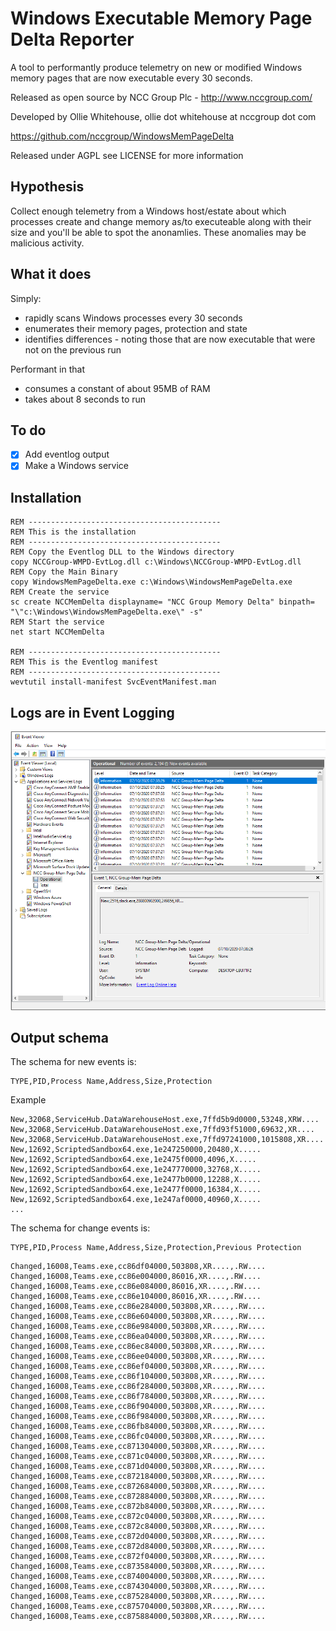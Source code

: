 Windows Executable Memory Page Delta Reporter
======================

A tool to performantly produce telemetry on new or modified Windows memory pages that are now executable every 30 seconds.

Released as open source by NCC Group Plc - http://www.nccgroup.com/

Developed by Ollie Whitehouse, ollie dot whitehouse at nccgroup dot com

https://github.com/nccgroup/WindowsMemPageDelta

Released under AGPL see LICENSE for more information

Hypothesis
-------------
Collect enough telemetry from a Windows host/estate about which processes create and change memory as/to executeable along with their size and you'll be able to spot the anonamlies. These anomalies may be malicious activity.

What it does
-------------
Simply:
* rapidly scans Windows processes every 30 seconds
* enumerates their memory pages, protection and state
* identifies differences - noting those that are now executable that were not on the previous run

Performant in that
* consumes a constant of about 95MB of RAM
* takes about 8 seconds to run

To do
-------------
- [X] Add eventlog output
- [X] Make a Windows service

Installation
-------------
```
REM -------------------------------------------
REM This is the installation
REM -------------------------------------------
REM Copy the Eventlog DLL to the Windows directory
copy NCCGroup-WMPD-EvtLog.dll c:\Windows\NCCGroup-WMPD-EvtLog.dll
REM Copy the Main Binary
copy WindowsMemPageDelta.exe c:\Windows\WindowsMemPageDelta.exe
REM Create the service
sc create NCCMemDelta displayname= "NCC Group Memory Delta" binpath= "\"c:\Windows\WindowsMemPageDelta.exe\" -s"
REM Start the service
net start NCCMemDelta

REM -------------------------------------------
REM This is the Eventlog manifest
REM -------------------------------------------
wevtutil install-manifest SvcEventManifest.man
```

Logs are in Event Logging
-------------
![Eventvwr Example](https://raw.githubusercontent.com/nccgroup/WindowsMemPageDelta/master/images/Eventvwr.PNG)

Output schema
-------------
The schema for new events is:
```
TYPE,PID,Process Name,Address,Size,Protection
```

Example
```
New,32068,ServiceHub.DataWarehouseHost.exe,7ffd5b9d0000,53248,XRW....
New,32068,ServiceHub.DataWarehouseHost.exe,7ffd93f51000,69632,XR....
New,32068,ServiceHub.DataWarehouseHost.exe,7ffd97241000,1015808,XR....
New,12692,ScriptedSandbox64.exe,1e247250000,20480,X.....
New,12692,ScriptedSandbox64.exe,1e2475f0000,4096,X.....
New,12692,ScriptedSandbox64.exe,1e247770000,32768,X.....
New,12692,ScriptedSandbox64.exe,1e2477b0000,12288,X.....
New,12692,ScriptedSandbox64.exe,1e2477f0000,16384,X.....
New,12692,ScriptedSandbox64.exe,1e247af0000,40960,X.....
...
```

The schema for change events is:

```
TYPE,PID,Process Name,Address,Size,Protection,Previous Protection
```

```
Changed,16008,Teams.exe,cc86df04000,503808,XR....,.RW....
Changed,16008,Teams.exe,cc86e004000,86016,XR....,.RW....
Changed,16008,Teams.exe,cc86e084000,86016,XR....,.RW....
Changed,16008,Teams.exe,cc86e104000,86016,XR....,.RW....
Changed,16008,Teams.exe,cc86e284000,503808,XR....,.RW....
Changed,16008,Teams.exe,cc86e604000,503808,XR....,.RW....
Changed,16008,Teams.exe,cc86e984000,503808,XR....,.RW....
Changed,16008,Teams.exe,cc86ea04000,503808,XR....,.RW....
Changed,16008,Teams.exe,cc86ec84000,503808,XR....,.RW....
Changed,16008,Teams.exe,cc86ee04000,503808,XR....,.RW....
Changed,16008,Teams.exe,cc86ef04000,503808,XR....,.RW....
Changed,16008,Teams.exe,cc86f104000,503808,XR....,.RW....
Changed,16008,Teams.exe,cc86f284000,503808,XR....,.RW....
Changed,16008,Teams.exe,cc86f784000,503808,XR....,.RW....
Changed,16008,Teams.exe,cc86f904000,503808,XR....,.RW....
Changed,16008,Teams.exe,cc86f984000,503808,XR....,.RW....
Changed,16008,Teams.exe,cc86fb84000,503808,XR....,.RW....
Changed,16008,Teams.exe,cc86fc04000,503808,XR....,.RW....
Changed,16008,Teams.exe,cc871304000,503808,XR....,.RW....
Changed,16008,Teams.exe,cc871c04000,503808,XR....,.RW....
Changed,16008,Teams.exe,cc871d04000,503808,XR....,.RW....
Changed,16008,Teams.exe,cc872184000,503808,XR....,.RW....
Changed,16008,Teams.exe,cc872684000,503808,XR....,.RW....
Changed,16008,Teams.exe,cc872884000,503808,XR....,.RW....
Changed,16008,Teams.exe,cc872b84000,503808,XR....,.RW....
Changed,16008,Teams.exe,cc872c04000,503808,XR....,.RW....
Changed,16008,Teams.exe,cc872c84000,503808,XR....,.RW....
Changed,16008,Teams.exe,cc872d04000,503808,XR....,.RW....
Changed,16008,Teams.exe,cc872d84000,503808,XR....,.RW....
Changed,16008,Teams.exe,cc872f04000,503808,XR....,.RW....
Changed,16008,Teams.exe,cc873584000,503808,XR....,.RW....
Changed,16008,Teams.exe,cc874004000,503808,XR....,.RW....
Changed,16008,Teams.exe,cc874304000,503808,XR....,.RW....
Changed,16008,Teams.exe,cc875284000,503808,XR....,.RW....
Changed,16008,Teams.exe,cc875704000,503808,XR....,.RW....
Changed,16008,Teams.exe,cc875884000,503808,XR....,.RW....
```
